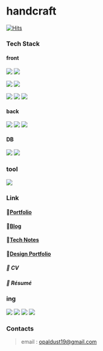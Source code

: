 # handcraft

[![Hits](https://hits.seeyoufarm.com/api/count/incr/badge.svg?url=https%3A%2F%2Fgithub.com%2Ffirsthandcraft&count_bg=%23FFE4AD&title_bg=%237F4500&icon=&icon_color=%23E7E7E7&title=hits&edge_flat=false)](https://hits.seeyoufarm.com)

<!--
[![Anurag's github stats](https://github-readme-stats.vercel.app/api?username=yeonii2)](https://github.com/anuraghazra/github-readme-stats)
[![Top Langs](https://github-readme-stats.vercel.app/api/top-langs/?username=yeonii2&layout=compact)](https://github.com/anuraghazra/github-readme-stats)
-->

### Tech Stack
#### front
<img src="https://img.shields.io/badge/HTML5-E34F26?style=for-the-badge&logo=HTML5&logoColor=white"> <img src="https://img.shields.io/badge/Thymeleaf-005F0F?style=for-the-badge&logo=Thymeleaf&logoColor=white"> 

<img src="https://img.shields.io/badge/CSS3-1572B6?style=for-the-badge&logo=CSS3&logoColor=white"> <img src="https://img.shields.io/badge/Sass-CC6699?style=for-the-badge&logo=Sass&logoColor=white"> 

<img src="https://img.shields.io/badge/JavaScript-F7DF1E?style=for-the-badge&logo=JavaScript&logoColor=white"> <img src="https://img.shields.io/badge/jQuery-0769AD?style=for-the-badge&logo=jQuery&logoColor=white"> <img src="https://img.shields.io/badge/Vue-4FC08D?style=for-the-badge&logo=Vue.js&logoColor=white">

#### back
<img src="https://img.shields.io/badge/java-007396?style=for-the-badge&logo=OpenJDK&logoColor=white"> <img src="https://img.shields.io/badge/springboot-6DB33F?style=for-the-badge&logo=springboot&logoColor=white"> <img src="https://img.shields.io/badge/Flask-000000?style=for-the-badge&logo=Flask&logoColor=white">

#### DB
<img src="https://img.shields.io/badge/MySQL-4479A1?style=for-the-badge&logo=MySQL&logoColor=white">
<img src="https://img.shields.io/badge/oracle-F80000?style=for-the-badge&logo=oracleL&logoColor=white">


### tool
<img src="https://img.shields.io/badge/Postman-FF6C37?style=for-the-badge&logo=Postman&logoColor=white">


### Link
#### 📕[Portfolio](https://fragrant-pawpaw-4c3.notion.site/c49342009e30472eb4a5661b1af3dd76?pvs=74)
#### 📗[Blog](https://handcraftdesign.tistory.com/)
#### 📘[Tech Notes]()
#### 📙[Design Portfolio](https://fragrant-pawpaw-4c3.notion.site/1f48187bc7d5464dbaf562994c50a546?pvs=25)
##### 📑 CV
##### 📑 Résumé

### ing
<img src="https://img.shields.io/badge/Node.js-339933?style=for-the-badge&logo=Node.js&logoColor=white">  <img src="https://img.shields.io/badge/tailwindcss-06B6D4?style=for-the-badge&logo=tailwindcss&logoColor=white">  <img src="https://img.shields.io/badge/React-61DAFB?style=for-the-badge&logo=React&logoColor=white">  <img src="https://img.shields.io/badge/springboot-6DB33F?style=for-the-badge&logo=springboot&logoColor=white"> 

### Contacts
> email : opaldust19@gmail.com
